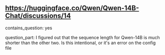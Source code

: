 ## https://huggingface.co/Qwen/Qwen-14B-Chat/discussions/14

contains_question: yes

question_part: I figured out that the sequence length for Qwen-14B is much shorter than the other two. Is this intentional, or it's an error on the config file